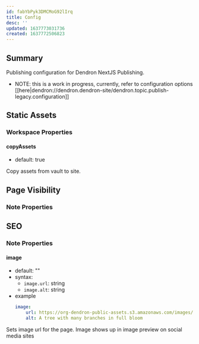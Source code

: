 ```yaml
---
id: fabYbPyk3DMCMoG92lIrq
title: Config
desc: ''
updated: 1637773031736
created: 1637772506823
---
```


## Summary

Publishing configuration for Dendron NextJS Publishing.

- NOTE: this is a work in progress, currently, refer to configuration options [[here|dendron://dendron.dendron-site/dendron.topic.publish-legacy.configuration]]

<!-- ## General

### Note Properties

#### permalink
- default: ""

Override URL for the note -->

## Static Assets

### Workspace Properties

#### copyAssets

- default: true

Copy assets from vault to site.

## Page Visibility

### Note Properties


## SEO

### Note Properties

#### image
- default: ""
- syntax: 
    - `image.url`: string
    - `image.alt`: string
- example
    ```yml
    image:
        url: https://org-dendron-public-assets.s3.amazonaws.com/images/blog-mobile-editor-header.png
        alt: A tree with many branches in full bloom
    ```
Sets image url for the page. Image shows up in image preview on social media sites


